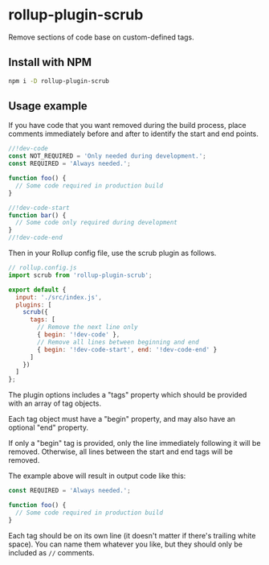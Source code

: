 # rollup-plugin-scrub

Remove sections of code base on custom-defined tags.

## Install with NPM

```bash
npm i -D rollup-plugin-scrub
```

## Usage example

If you have code that you want removed during the build process, place comments immediately before and after to identify the start and end points.

```js
//!dev-code
const NOT_REQUIRED = 'Only needed during development.';
const REQUIRED = 'Always needed.';

function foo() {
  // Some code required in production build
}

//!dev-code-start
function bar() {
  // Some code only required during development
}
//!dev-code-end
```

Then in your Rollup config file, use the scrub plugin as follows.

```js
// rollup.config.js
import scrub from 'rollup-plugin-scrub';

export default {
  input: './src/index.js',
  plugins: [
    scrub({
      tags: [
        // Remove the next line only
        { begin: '!dev-code' },
        // Remove all lines between beginning and end
        { begin: '!dev-code-start', end: '!dev-code-end' }
      ]
    })
  ]
};
```
The plugin options includes a "tags" property which should be provided with an array of tag objects.

Each tag object must have a "begin" property, and may also have an optional "end" property.

If only a "begin" tag is provided, only the line immediately following it will be removed. Otherwise, all lines between the start and end tags will be removed.

The example above will result in output code like this:

```js
const REQUIRED = 'Always needed.';

function foo() {
  // Some code required in production build
}
```

Each tag should be on its own line (it doesn't matter if there's trailing white space). You can name them whatever you like, but they should only be included as `//` comments.
